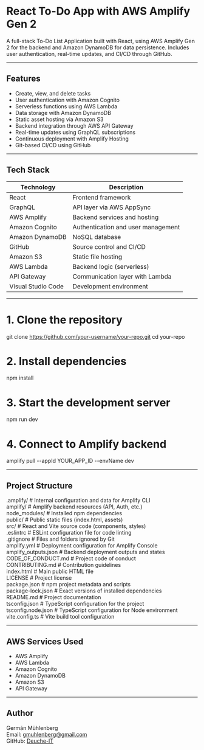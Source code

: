 # React To-Do App with AWS Amplify Gen 2

A full-stack To-Do List Application built with React, using AWS Amplify Gen 2 for the backend and Amazon DynamoDB for data persistence. Includes user authentication, real-time updates, and CI/CD through GitHub.

---

## Features

- Create, view, and delete tasks  
- User authentication with Amazon Cognito  
- Serverless functions using AWS Lambda  
- Data storage with Amazon DynamoDB  
- Static asset hosting via Amazon S3  
- Backend integration through AWS API Gateway  
- Real-time updates using GraphQL subscriptions  
- Continuous deployment with Amplify Hosting  
- Git-based CI/CD using GitHub  

---

## Tech Stack

| Technology         | Description                        |
|--------------------|----------------------------------|
| React              | Frontend framework               |
| GraphQL            | API layer via AWS AppSync        |
| AWS Amplify        | Backend services and hosting     |
| Amazon Cognito     | Authentication and user management |
| Amazon DynamoDB    | NoSQL database                   |
| GitHub             | Source control and CI/CD         |
| Amazon S3          | Static file hosting              |
| AWS Lambda         | Backend logic (serverless)       |
| API Gateway        | Communication layer with Lambda  |
| Visual Studio Code | Development environment          |

---

# 1. Clone the repository
git clone https://github.com/your-username/your-repo.git
cd your-repo

# 2. Install dependencies
npm install

# 3. Start the development server
npm run dev

# 4. Connect to Amplify backend
amplify pull --appId YOUR_APP_ID --envName dev

---

## Project Structure

.amplify/                # Internal configuration and data for Amplify CLI  
amplify/                 # Amplify backend resources (API, Auth, etc.)  
node_modules/            # Installed npm dependencies  
public/                  # Public static files (index.html, assets)  
src/                     # React and Vite source code (components, styles)  
.eslintrc                # ESLint configuration file for code linting  
.gitignore               # Files and folders ignored by Git  
amplify.yml              # Deployment configuration for Amplify Console  
amplify_outputs.json     # Backend deployment outputs and states  
CODE_OF_CONDUCT.md       # Project code of conduct  
CONTRIBUTING.md          # Contribution guidelines  
index.html               # Main public HTML file  
LICENSE                  # Project license  
package.json             # npm project metadata and scripts  
package-lock.json        # Exact versions of installed dependencies  
README.md                # Project documentation  
tsconfig.json            # TypeScript configuration for the project  
tsconfig.node.json       # TypeScript configuration for Node environment  
vite.config.ts           # Vite build tool configuration  

---

## AWS Services Used

- AWS Amplify  
- AWS Lambda  
- Amazon Cognito  
- Amazon DynamoDB  
- Amazon S3  
- API Gateway  

---

## Author

Germán Mühlenberg  
Email: gmuhlenberg@gmail.com  
GitHub: [Deuche-IT](https://github.com/Deuche-IT)
